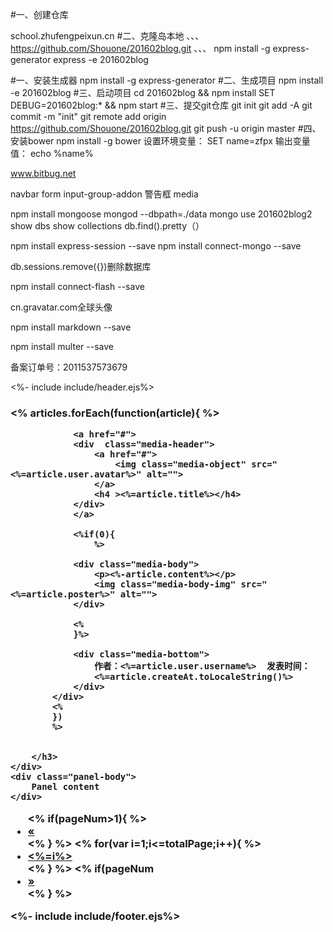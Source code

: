 #一、创建仓库

school.zhufengpeixun.cn
#二、克隆岛本地
、、、
https://github.com/Shouone/201602blog.git
、、、
npm install -g express-generator
express -e 201602blog

#一、安装生成器
npm install -g express-generator
#二、生成项目
npm install -e  201602blog
#三、启动项目
cd 201602blog && npm install
SET DEBUG=201602blog:* && npm start
#三、提交git仓库
git init
git add -A
git commit -m "init"
git remote add origin https://github.com/Shouone/201602blog.git
git push -u origin master
#四、安装bower
npm install -g bower
设置环境变量：
SET name=zfpx
输出变量值：
echo %name%

www.bitbug.net

navbar
form
input-group-addon
警告框
media

npm install mongoose
mongod --dbpath=./data
mongo
use  201602blog2
show dbs
show collections
db.find().pretty（）


npm install express-session --save
npm install connect-mongo --save

db.sessions.remove({})删除数据库

npm install connect-flash --save

cn.gravatar.com全球头像

npm install markdown --save

npm install multer --save


备案订单号：2011537573679




<%- include include/header.ejs%>

<div class="panel panel-default">
    <div class="panel-heading">
        <h3 class="panel-title">
            <%
            articles.forEach(function(article){
            %>
            <div class="media">

                <a href="#">
                <div  class="media-header">
                    <a href="#">
                        <img class="media-object" src="<%=article.user.avatar%>" alt="">
                    </a>
                    <h4 ><%=article.title%></h4>
                </div>
                </a>

                <%if(0){
                    %>

                <div class="media-body">
                    <p><%-article.content%></p>
                    <img class="media-body-img" src="<%=article.poster%>" alt="">
                </div>

                <%
                }%>

                <div class="media-bottom">
                    作者：<%=article.user.username%>  发表时间：
                    <%=article.createAt.toLocaleString()%>
                </div>
            </div>
            <%
            })
            %>


        </h3>
    </div>
    <div class="panel-body">
        Panel content
    </div>
</div>





<nav aria-label="Page navigation">
    <ul class="pagination">
        <%
        if(pageNum>1){
        %>
        <li>
            <a href="/?keyword=<%=keyword%>&pageNum=<%=pageNum-1%>&&
             pageSize=<%=pageSize%>" aria-label="Previous">
                <span aria-hidden="true">&laquo;</span>
            </a>
        </li>
        <%
        }
        %>
        <%
        for(var i=1;i<=totalPage;i++){
        %>
        <li class="<%= i==pageNum?'active':null%>"><a href="/?keyword=<%=keyword%>&pageNum=<%=i%>&&
             pageSize=<%=pageSize%>"><%=i%></a></li>
        <%
        }
        %>
        <%
        if(pageNum<totalPage){
        %>
        <li>
            <a href="/?keyword=<%=keyword%>&pageNum=<%=++pageNum%>&&
             pageSize=<%=pageSize%>" aria-label="Next">
                <span aria-hidden="true">&raquo;</span>
            </a>
        </li>
        <%
        }
        %>
    </ul>
</nav>
<%- include include/footer.ejs%>
















































